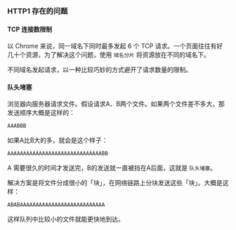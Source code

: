 
### HTTP1 存在的问题


#### TCP 连接数限制

以 Chrome 来说，同一域名下同时最多发起 6 个 TCP 请求。一个页面往往有好几十个资源，为了解决这个问题，使用 `域名分片` 将资源放在不同的域名下。

不同域名发起请求，以一种比较巧妙的方式避开了请求数量的限制。

#### 队头堵塞

浏览器向服务器请求文件。假设请求A、B两个文件。如果两个文件差不多大，那发送顺序大概是这样的：

```typescript
AAABBB
```

如果A比B大的多，就会是这个样子：
```typescript
AAAAAAAAAAAAAAAAAAAAAAAAAAAAAABB
```

A 需要很久的时间才发送完，B的发送就一直被挡在A后面，这就是 `队头堵塞`。


解决方案是将文件分成很小的「块」，在网络链路上分块发送这些「块」。大概是这样：

```typescript
ABABAAAAAAAAAAAAAAAAAAAAAAAAAAA
```

这样队列中比较小的文件就能更快地到达。
